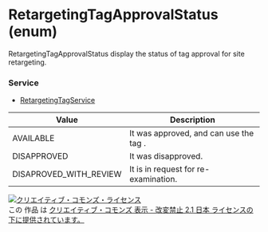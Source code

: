 # RetargetingTagApprovalStatus (enum)
RetargetingTagApprovalStatus display the status of tag approval for site retargeting.
### Service
+ [RetargetingTagService](../services/RetargetingTagService.md)

| Value | Description | 
|---|---|
| AVAILABLE| It was approved, and can use the tag . |
| DISAPPROVED| It was disapproved. |
| DISAPROVED_WITH_REVIEW| It is in request for re-examination. |
<a rel="license" href="http://creativecommons.org/licenses/by-nd/2.1/jp/"><img alt="クリエイティブ・コモンズ・ライセンス" style="border-width:0" src="https://i.creativecommons.org/l/by-nd/2.1/jp/88x31.png" /></a><br />この 作品 は <a rel="license" href="http://creativecommons.org/licenses/by-nd/2.1/jp/">クリエイティブ・コモンズ 表示 - 改変禁止 2.1 日本 ライセンスの下に提供されています。</a>
